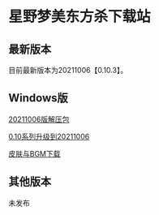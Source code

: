 # 星野梦美东方杀下载站

## 最新版本

目前最新版本为20211006【0.10.3】。

## Windows版

<!--[20211006版安装包](https://touhousatsu-1251389155.cos.ap-shanghai.myqcloud.com/20210331/TouhouSatsu.exe)  -->
[20211006版解压包](https://touhousatsu-1251389155.cos.ap-shanghai.myqcloud.com/20211006/TouhouSatsu%5Bv0.10.3%5D1006-full.7z)

[0.10系列升级到20211006](https://touhousatsu-1251389155.cos.ap-shanghai.myqcloud.com/20211006/TouhouSatsu%5Bv0.10%5D20210331to20211006.7z)

[皮肤与BGM下载](heroskinAndBgm.md)

## 其他版本

未发布
